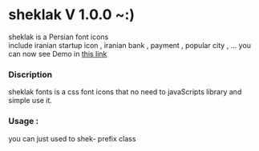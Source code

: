 # sheklak V 1.0.0  ~:) 
<link rel="stylesheet" href="http://nickhoo.ir/sheklak/demo/sheklak.css" />

sheklak is a Persian font icons  
include iranian startup icon , iranian bank , payment , popular city , ...
you can now see Demo in <a href="http://nickhoo.ir/sheklak/demo/" >this link </a>
  
<h3> Discription </h3>
sheklak fonts is a css font icons that no need to javaScripts library and simple use it. 

<h3>Usage : </h3>
you can just used to shek- prefix class
